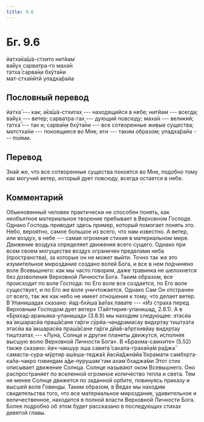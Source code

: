 ```yaml
---
title: 9.6
---
```


# Бг. 9.6
йатха̄ка̄ш́а-стхито нитйам̇<br/>
ва̄йух̣ сарватра-го маха̄н<br/>
татха̄ сарва̄н̣и бхӯта̄ни<br/>
мат-стха̄нӣтй упадха̄райа
## Пословный перевод

йатха̄ --- как; а̄ка̄ш́а-стхитах̣ --- находящийся в небе; нитйам --- всегда;
ва̄йух̣ --- ветер; сарватра-гах̣ --- дующий повсюду; маха̄н --- великий;
татха̄ --- так и; сарва̄н̣и бхӯта̄ни --- все сотворенные живые существа;
матстха̄ни --- покоящиеся во Мне; ити --- таким образом; упадха̄райа ---
пойми.

## Перевод

Знай же, что все сотворенные существа покоятся во Мне, подобно тому как
могучий ветер, который дует повсюду, всегда остается в небе.

## Комментарий

Обыкновенный человек практически не способен понять, как необъятное
материальное творение пребывает в Верховном Господе. Однако Господь
приводит здесь пример, который помогает понять это. Небо, вероятно,
самое большое из всего, что нам известно. А ветер, или воздух, в небе
--- самая огромная стихия в материальном мире. Движение воздуха
определяет движения всего сущего. Однако при всем своем могуществе
воздух ограничен пределами неба (пространства), за которые он не может
выйти. Точно так же это изумительное мироздание создано волей Бога, и
все в нем подчинено воле Всевышнего: как мы часто говорим, даже травинка
не шелохнется без дозволения Верховной Личности Бога. Таким образом, все
происходит по воле Господа: по Его воле все создается, по Его воле
существует, и по Его же воле уничтожается. Однако Сам Он отстранен от
всего, так же как небо не имеет отношения к тому, что делает ветер. В
Упанишадах сказано: йад-бхӣша̄ ва̄тах̣ павате --- «Из страха перед
Верховным Господом дует ветер» (Тайттирия-упанишад, 2.8.1). А в
«Брихад-араньяка-упанишад» (3.8.9) мы находим следующее: этасйа ва̄
акшарасйа праш́а̄сане га̄рги сӯрйа-чандрамасау видхр̣тау тишт̣хата этасйа ва̄
акшарасйа праш́а̄сане га̄рги дйа̄в-а̄пр̣тхивйау видхр̣тау тишт̣хатах̣ --- «Луна,
Солнце и другие планеты движутся, исполняя высшую волю Верховной
Личности Бога». В «Брахма-самхите» (5.52) также сказано: йач-чакшур эша
савита̄ сакала-граха̄н̣а̄м̇ ра̄джа̄ самаста-сура-мӯртир аш́еша-теджа̄х̣
йасйа̄джн̃айа̄ бхрамати самбхр̣та-ка̄ла-чакро говиндам а̄ди-пурушам̇ там ахам̇
бхаджа̄ми Этот стих описывает движение Солнца. Солнце называют оком
Всевышнего. Оно распространяет по вселенной огромное количество тепла и
света. Тем не менее Солнце движется по заданной орбите, повинуясь
приказу и высшей воле Говинды. Таким образом, в Ведах мы находим
свидетельства того, что все материальное мироздание, удивительное и
величественное, находится в полной власти Верховной Личности Бога. Более
подробно об этом будет рассказано в последующих стихах девятой главы.

